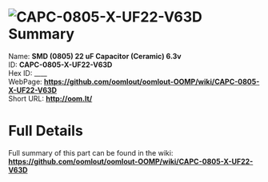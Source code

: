 
![CAPC-0805-X-UF22-V63D](https://github.com/oomlout/oomlout-OOMP/blob/master/parts/CAPC-0805-X-UF22-V63D/CAPC-0805-X-UF22-V63D_420.jpg)   
Summary
=================
  
Name: __SMD (0805) 22 uF Capacitor (Ceramic) 6.3v__    
ID: __CAPC-0805-X-UF22-V63D__   
Hex ID: ____   
WebPage: __https://github.com/oomlout/oomlout-OOMP/wiki/CAPC-0805-X-UF22-V63D__   
Short URL: __http://oom.lt/__   

Full Details
==========================
Full summary of this part can be found in the wiki:   
__https://github.com/oomlout/oomlout-OOMP/wiki/CAPC-0805-X-UF22-V63D__    

